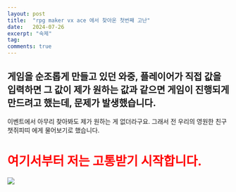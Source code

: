 ```yaml
---
layout: post
title:  "rpg maker vx ace 에서 찾아온 첫번째 고난"
date:   2024-07-26
excerpt: "숙제"
tag:
comments: true
---
```


## 게임을 순조롭게 만들고 있던 와중, 플레이어가 직접 값을 입력하면 그 값이 제가 원하는 값과 같으면 게임이 진행되게 만드려고 했는데, 문제가 발생했습니다.
이벤트에서 아무리 찾아봐도 제가 원하는 게 없더라구요. 그래서 전 우리의 영원한 친구 챗쥐피띠 에게 물어보기로 했습니다.<br>
# <span style="color:red">여기서부터 저는 고통받기 시작합니다.</span><br>
<img src="https://github.com/SilverTiger152/silvertiger152.github.com/tree/main/assets/img/gpt/gpt1.PNG">
